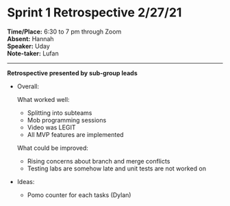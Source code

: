 # Sprint 1 Retrospective 2/27/21
**Time/Place:** 6:30 to 7 pm through Zoom <br/>
**Absent:** Hannah <br/>
**Speaker:** Uday <br/>
**Note-taker:** Lufan <br/>
***
**Retrospective presented by sub-group leads**
* Overall: <br/>
  
  What worked well:
  - Splitting into subteams
  - Mob programming sessions
  - Video was LEGIT
  - All MVP features are implemented
  
  What could be improved:
  - Rising concerns about branch and merge conflicts
  - Testing labs are somehow late and unit tests are not worked on

* Ideas:
  - Pomo counter for each tasks (Dylan)